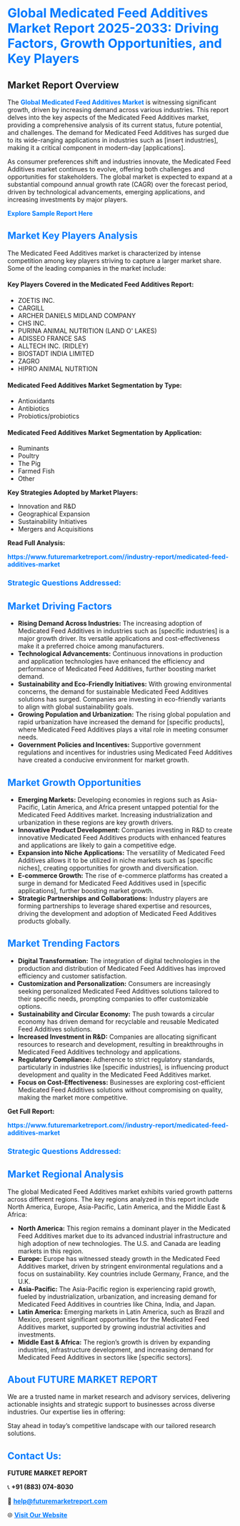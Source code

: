 <h1 style="color: #007BFF;">Global Medicated Feed Additives Market Report 2025-2033: Driving Factors, Growth Opportunities, and Key Players</h1>

<section id="overview">
<h2>Market Report Overview</h2>
<p>The <a href="https://www.futuremarketreport.com//industry-report/medicated-feed-additives-market" style="color: #007BFF; text-decoration: none;"><strong>Global Medicated Feed Additives Market</strong></a> is witnessing significant growth, driven by increasing demand across various industries. This report delves into the key aspects of the Medicated Feed Additives market, providing a comprehensive analysis of its current status, future potential, and challenges. The demand for Medicated Feed Additives has surged due to its wide-ranging applications in industries such as [insert industries], making it a critical component in modern-day [applications].</p>
<p>As consumer preferences shift and industries innovate, the Medicated Feed Additives market continues to evolve, offering both challenges and opportunities for stakeholders. The global market is expected to expand at a substantial compound annual growth rate (CAGR) over the forecast period, driven by technological advancements, emerging applications, and increasing investments by major players.</p>
</section>

<section id="overview">
<p><a href="https://www.futuremarketreport.com//request-sample/reportId=85154" style="color: #007BFF; text-decoration: none;"><strong>Explore Sample Report Here</strong></a></p>
</section>

<section id="key-players">
<h2 style="color: #007BFF;">Market Key Players Analysis</h2>
<p>The Medicated Feed Additives market is characterized by intense competition among key players striving to capture a larger market share. Some of the leading companies in the market include:</p>
<h4>Key Players Covered in the Medicated Feed Additives Report:</h4>
<ul><li>ZOETIS INC.</li><li>CARGILL</li><li>ARCHER DANIELS MIDLAND COMPANY</li><li>CHS INC.</li><li>PURINA ANIMAL NUTRITION (LAND O&#039; LAKES)</li><li>ADISSEO FRANCE SAS</li><li>ALLTECH INC. (RIDLEY)</li><li>BIOSTADT INDIA LIMITED</li><li>ZAGRO</li><li>HIPRO ANIMAL NUTRTION</li></ul>
<h4>Medicated Feed Additives Market Segmentation by Type:</h4>
<ul><li>Antioxidants</li><li>Antibiotics</li><li>Probiotics/probiotics</li></ul>

<h4>Medicated Feed Additives Market Segmentation by Application:</h4>
<ul><li>Ruminants</li><li>Poultry</li><li>The Pig</li><li>Farmed Fish</li><li>Other</li></ul>
<p><strong>Key Strategies Adopted by Market Players:</strong></p>
<ul>
<li>Innovation and R&D</li>
<li>Geographical Expansion</li>
<li>Sustainability Initiatives</li>
<li>Mergers and Acquisitions</li>
</ul>
</section>

<section>
<p><strong>Read Full Analysis: </strong></p><a href="https://www.futuremarketreport.com//industry-report/medicated-feed-additives-market" style="color: #007BFF; text-decoration: none;"><strong>https://www.futuremarketreport.com//industry-report/medicated-feed-additives-market</strong></a>
<h3 style="color: #007BFF;">Strategic Questions Addressed:</h3>
</section>

<section id="driving-factors">
<h2 style="color: #007BFF;">Market Driving Factors</h2>
<ul>
<li><strong>Rising Demand Across Industries:</strong> The increasing adoption of Medicated Feed Additives in industries such as [specific industries] is a major growth driver. Its versatile applications and cost-effectiveness make it a preferred choice among manufacturers.</li>
<li><strong>Technological Advancements:</strong> Continuous innovations in production and application technologies have enhanced the efficiency and performance of Medicated Feed Additives, further boosting market demand.</li>
<li><strong>Sustainability and Eco-Friendly Initiatives:</strong> With growing environmental concerns, the demand for sustainable Medicated Feed Additives solutions has surged. Companies are investing in eco-friendly variants to align with global sustainability goals.</li>
<li><strong>Growing Population and Urbanization:</strong> The rising global population and rapid urbanization have increased the demand for [specific products], where Medicated Feed Additives plays a vital role in meeting consumer needs.</li>
<li><strong>Government Policies and Incentives:</strong> Supportive government regulations and incentives for industries using Medicated Feed Additives have created a conducive environment for market growth.</li>
</ul>
</section>

<section id="growth-opportunities">
<h2 style="color: #007BFF;">Market Growth Opportunities</h2>
<ul>
<li><strong>Emerging Markets:</strong> Developing economies in regions such as Asia-Pacific, Latin America, and Africa present untapped potential for the Medicated Feed Additives market. Increasing industrialization and urbanization in these regions are key growth drivers.</li>
<li><strong>Innovative Product Development:</strong> Companies investing in R&D to create innovative Medicated Feed Additives products with enhanced features and applications are likely to gain a competitive edge.</li>
<li><strong>Expansion into Niche Applications:</strong> The versatility of Medicated Feed Additives allows it to be utilized in niche markets such as [specific niches], creating opportunities for growth and diversification.</li>
<li><strong>E-commerce Growth:</strong> The rise of e-commerce platforms has created a surge in demand for Medicated Feed Additives used in [specific applications], further boosting market growth.</li>
<li><strong>Strategic Partnerships and Collaborations:</strong> Industry players are forming partnerships to leverage shared expertise and resources, driving the development and adoption of Medicated Feed Additives products globally.</li>
</ul>
</section>

<section id="trending-factors">
<h2 style="color: #007BFF;">Market Trending Factors</h2>
<ul>
<li><strong>Digital Transformation:</strong> The integration of digital technologies in the production and distribution of Medicated Feed Additives has improved efficiency and customer satisfaction.</li>
<li><strong>Customization and Personalization:</strong> Consumers are increasingly seeking personalized Medicated Feed Additives solutions tailored to their specific needs, prompting companies to offer customizable options.</li>
<li><strong>Sustainability and Circular Economy:</strong> The push towards a circular economy has driven demand for recyclable and reusable Medicated Feed Additives solutions.</li>
<li><strong>Increased Investment in R&D:</strong> Companies are allocating significant resources to research and development, resulting in breakthroughs in Medicated Feed Additives technology and applications.</li>
<li><strong>Regulatory Compliance:</strong> Adherence to strict regulatory standards, particularly in industries like [specific industries], is influencing product development and quality in the Medicated Feed Additives market.</li>
<li><strong>Focus on Cost-Effectiveness:</strong> Businesses are exploring cost-efficient Medicated Feed Additives solutions without compromising on quality, making the market more competitive.</li>
</ul>
</section>

<section>
<p><strong>Get Full Report: </strong></p><a href="https://www.futuremarketreport.com//industry-report/medicated-feed-additives-market" style="color: #007BFF; text-decoration: none;"><strong>https://www.futuremarketreport.com//industry-report/medicated-feed-additives-market</strong></a>
<h3 style="color: #007BFF;">Strategic Questions Addressed:</h3>
</section>


<section id="regional-analysis">
<h2 style="color: #007BFF;">Market Regional Analysis</h2>
<p>The global Medicated Feed Additives market exhibits varied growth patterns across different regions. The key regions analyzed in this report include North America, Europe, Asia-Pacific, Latin America, and the Middle East & Africa:</p>
<ul>
<li><strong>North America:</strong> This region remains a dominant player in the Medicated Feed Additives market due to its advanced industrial infrastructure and high adoption of new technologies. The U.S. and Canada are leading markets in this region.</li>
<li><strong>Europe:</strong> Europe has witnessed steady growth in the Medicated Feed Additives market, driven by stringent environmental regulations and a focus on sustainability. Key countries include Germany, France, and the U.K.</li>
<li><strong>Asia-Pacific:</strong> The Asia-Pacific region is experiencing rapid growth, fueled by industrialization, urbanization, and increasing demand for Medicated Feed Additives in countries like China, India, and Japan.</li>
<li><strong>Latin America:</strong> Emerging markets in Latin America, such as Brazil and Mexico, present significant opportunities for the Medicated Feed Additives market, supported by growing industrial activities and investments.</li>
<li><strong>Middle East & Africa:</strong> The region’s growth is driven by expanding industries, infrastructure development, and increasing demand for Medicated Feed Additives in sectors like [specific sectors].</li>
</ul>
</section>

<footer>
<h2 style="color: #007BFF;">About FUTURE MARKET REPORT</h2>
<p>We are a trusted name in market research and advisory services, delivering actionable insights and strategic support to businesses across diverse industries. Our expertise lies in offering:</p>

<p>Stay ahead in today’s competitive landscape with our tailored research solutions.</p>

<h2 style="color: #007BFF;">Contact Us:</h2>
<p><strong>FUTURE MARKET REPORT</strong></p>
<p>📞 <strong>+91 (883) 074-8030</strong></p>
<p>📧 <strong><a href="mailto:help@futuremarketreport.com" style="color: #007BFF;">help@futuremarketreport.com</a></strong></p>
<p>🌐 <strong><a href="https://www.futuremarketreport.com/" style="color: #007BFF;">Visit Our Website</a></strong></p>
</footer>